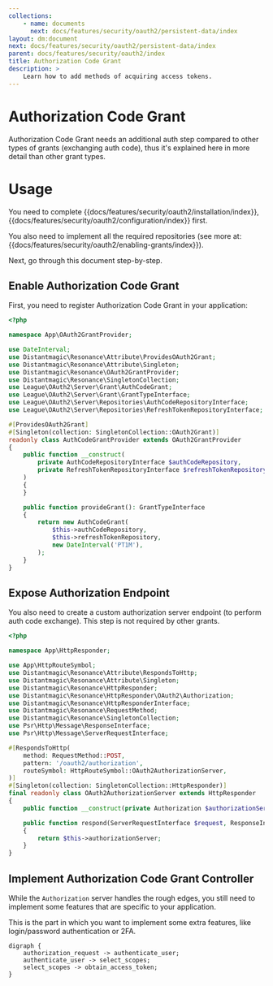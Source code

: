 ```yaml
---
collections: 
    - name: documents
      next: docs/features/security/oauth2/persistent-data/index
layout: dm:document
next: docs/features/security/oauth2/persistent-data/index
parent: docs/features/security/oauth2/index
title: Authorization Code Grant
description: >
    Learn how to add methods of acquiring access tokens.
---
```


# Authorization Code Grant

Authorization Code Grant needs an additional auth step compared to other types
of grants (exchanging auth code), thus it's explained here in more detail than
other grant types.

# Usage

You need to complete {{docs/features/security/oauth2/installation/index}}, 
{{docs/features/security/oauth2/configuration/index}} first.

You also need to implement all the required repositories (see more at: 
{{docs/features/security/oauth2/enabling-grants/index}}).

Next, go through this document step-by-step.

## Enable Authorization Code Grant

First, you need to register Authorization Code Grant in your application:

```php file:app/OAuth2GrantProvider/AuthCodeGrantProvider.php
<?php

namespace App\OAuth2GrantProvider;

use DateInterval;
use Distantmagic\Resonance\Attribute\ProvidesOAuth2Grant;
use Distantmagic\Resonance\Attribute\Singleton;
use Distantmagic\Resonance\OAuth2GrantProvider;
use Distantmagic\Resonance\SingletonCollection;
use League\OAuth2\Server\Grant\AuthCodeGrant;
use League\OAuth2\Server\Grant\GrantTypeInterface;
use League\OAuth2\Server\Repositories\AuthCodeRepositoryInterface;
use League\OAuth2\Server\Repositories\RefreshTokenRepositoryInterface;

#[ProvidesOAuth2Grant]
#[Singleton(collection: SingletonCollection::OAuth2Grant)]
readonly class AuthCodeGrantProvider extends OAuth2GrantProvider
{
    public function __construct(
        private AuthCodeRepositoryInterface $authCodeRepository,
        private RefreshTokenRepositoryInterface $refreshTokenRepository,
    )
    {
    }

    public function provideGrant(): GrantTypeInterface
    {
        return new AuthCodeGrant(
            $this->authCodeRepository,
            $this->refreshTokenRepository,
            new DateInterval('PT1M'),
        );
    }
}
```

## Expose Authorization Endpoint

You also need to create a custom authorization server endpoint (to perform auth 
code exchange). This step is not required by other grants.

```php file:app/HttpResponder/OAuth2AuthorizationServer.php
<?php

namespace App\HttpResponder;

use App\HttpRouteSymbol;
use Distantmagic\Resonance\Attribute\RespondsToHttp;
use Distantmagic\Resonance\Attribute\Singleton;
use Distantmagic\Resonance\HttpResponder;
use Distantmagic\Resonance\HttpResponder\OAuth2\Authorization;
use Distantmagic\Resonance\HttpResponderInterface;
use Distantmagic\Resonance\RequestMethod;
use Distantmagic\Resonance\SingletonCollection;
use Psr\Http\Message\ResponseInterface;
use Psr\Http\Message\ServerRequestInterface;

#[RespondsToHttp(
    method: RequestMethod::POST,
    pattern: '/oauth2/authorization',
    routeSymbol: HttpRouteSymbol::OAuth2AuthorizationServer,
)]
#[Singleton(collection: SingletonCollection::HttpResponder)]
final readonly class OAuth2AuthorizationServer extends HttpResponder
{
    public function __construct(private Authorization $authorizationServer) {}

    public function respond(ServerRequestInterface $request, ResponseInterface $response): HttpResponderInterface
    {
        return $this->authorizationServer;
    }
}
```

## Implement Authorization Code Grant Controller

While the `Authorization` server handles the rough edges, you still need to 
implement some features that are specific to your application.

This is the part in which you want to implement some extra features, like 
login/password authentication or 2FA.

```graphviz render
digraph { 
    authorization_request -> authenticate_user;
    authenticate_user -> select_scopes;
    select_scopes -> obtain_access_token;
}
```
